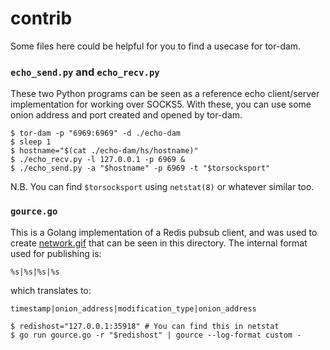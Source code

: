 contrib
=======

Some files here could be helpful for you to find a usecase for tor-dam.

### `echo_send.py` and `echo_recv.py`

These two Python programs can be seen as a reference echo client/server
implementation for working over SOCKS5. With these, you can use some
onion address and port created and opened by tor-dam.

```
$ tor-dam -p "6969:6969" -d ./echo-dam
$ sleep 1
$ hostname="$(cat ./echo-dam/hs/hostname)"
$ ./echo_recv.py -l 127.0.0.1 -p 6969 &
$ ./echo_send.py -a "$hostname" -p 6969 -t "$torsocksport"
```

N.B. You can find `$torsocksport` using `netstat(8)` or whatever
similar too.


### `gource.go`

This is a Golang implementation of a Redis pubsub client, and was used
to create [network.gif](network.gif) that can be seen in this directory.
The internal format used for publishing is:

```
%s|%s|%s|%s
```

which translates to:

```
timestamp|onion_address|modification_type|onion_address
```

```
$ redishost="127.0.0.1:35918" # You can find this in netstat
$ go run gource.go -r "$redishost" | gource --log-format custom -
```
